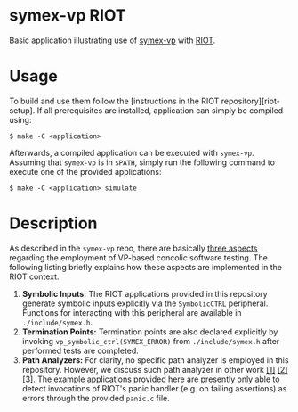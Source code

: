 # symex-vp RIOT

Basic application illustrating use of [symex-vp][symex-vp github] with [RIOT][riot web].

# Usage

To build and use them follow the [instructions in the RIOT repository][riot-setup].
If all prerequisites are installed, application can simply be compiled
using:

	$ make -C <application>

Afterwards, a compiled application can be executed with `symex-vp`.
Assuming that `symex-vp` is in `$PATH`, simply run the following command
to execute one of the provided applications:

	$ make -C <application> simulate

# Description

As described in the `symex-vp` repo, there are basically
[three aspects][symex-vp usage] regarding the employment
of VP-based concolic software testing. The following listing briefly
explains how these aspects are implemented in the RIOT context.

1. **Symbolic Inputs:** The RIOT applications provided in this
   repository generate symbolic inputs explicitly via the `SymbolicCTRL`
   peripheral. Functions for interacting with this peripheral are
   available in `./include/symex.h`.
2. **Termination Points:** Termination points are also declared
   explicitly by invoking `vp_symbolic_ctrl(SYMEX_ERROR)` from
   `./include/symex.h` after performed tests are completed.
3. **Path Analyzers:** For clarity, no specific path analyzer is
   employed in this repository. However, we discuss such path analyzer
   in other work [\[1\]][hardbound-vp] [\[2\]][stacksize-vp]
   [\[3\]][checkedc-vp]. The example applications provided here are
   presently only able to detect invocations of RIOT's panic handler
   (e.g. on failing assertions) as errors through the provided
   `panic.c` file.

[symex-vp github]: https://github.com/agra-uni-bremen/symex-vp
[riot web]: https://www.riot-os.org/
[riot setup]: https://github.com/RIOT-OS/RIOT/blob/master/README.md#getting-started
[rfc 1055]: https://datatracker.ietf.org/doc/html/rfc1055
[hardbound-vp]: https://github.com/agra-uni-bremen/hardbound-vp#about
[stacksize-vp]: https://www.informatik.uni-bremen.de/agra/doc/konf/FDL21_VP_Stacksize.pdf
[checkedc-vp]: https://www.informatik.uni-bremen.de/agra/doc/konf/DAC-2021-CheckedC-Concolic-Testing.pdf
[symex-vp usage]: https://github.com/agra-uni-bremen/symex-vp#usage
